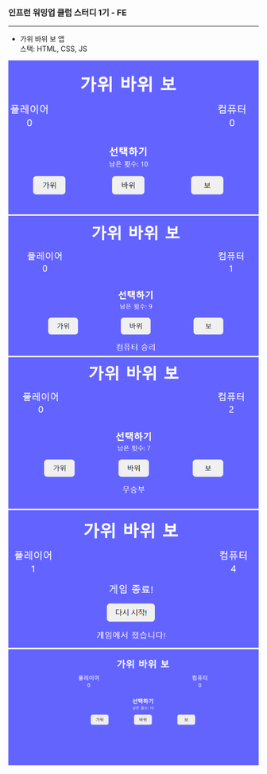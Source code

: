 ### 인프런 워밍업 클럽 스터디 1기 - FE

---

- 가위 바위 보 앱   
스택: HTML, CSS, JS

![img.png](img.png)
![img_1.png](img_1.png)
![img_2.png](img_2.png)
![img_3.png](img_3.png)
![img_4.gif](img_4.gif)